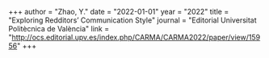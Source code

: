 +++
author = "Zhao, Y."
date = "2022-01-01"
year = "2022"
title = "Exploring Redditors’ Communication Style"
journal = "Editorial Universitat Politècnica de València"
link = "http://ocs.editorial.upv.es/index.php/CARMA/CARMA2022/paper/view/15956"
+++